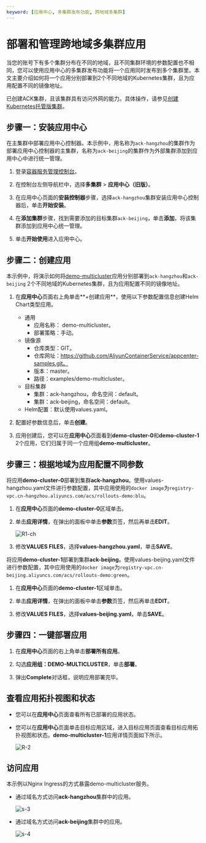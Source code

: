 ```yaml
---
keyword: [应用中心, 多集群发布功能, 跨地域多集群]
---
```


# 部署和管理跨地域多集群应用

当您的账号下有多个集群分布在不同的地域，且不同集群环境的参数配置也不相同，您可以使用应用中心的多集群发布功能将一个应用同时发布到多个集群里。本文主要介绍如何将一个应用分别部署到2个不同地域的Kubernetes集群，且为应用配置不同的镜像地址。

已创建ACK集群，且该集群具有访问外网的能力。具体操作，请参见[创建Kubernetes托管版集群](/intl.zh-CN/Kubernetes集群用户指南/集群/创建集群/创建Kubernetes托管版集群.md)。

## 步骤一：安装应用中心

在主集群中部署应用中心控制器。本示例中，用名称为`ack-hangzhou`的集群作为部署应用中心控制器的主集群，名称为`ack-beijing`的集群作为外部集群添加到应用中心中进行统一管理。

1.  登录[容器服务管理控制台](https://cs.console.aliyun.com)。

2.  在控制台左侧导航栏中，选择**多集群** \> **应用中心（旧版）**。

3.  在应用中心页面的**安装控制器**步骤，选择`ack-hangzhou`集群安装应用中心控制器后，单击**开始安装**。

4.  在**添加集群**步骤，找到需要添加的目标集群`ack-beijing`，单击**添加**，将该集群添加到应用中心统一管理。

5.  单击**开始使用**进入应用中心。


## 步骤二：创建应用

本示例中，将演示如何将[demo-multicluster](https://github.com/AliyunContainerService/appcenter-samples/tree/master/examples/demo-multicluster)应用分别部署到`ack-hangzhou`和`ack-beijing` 2个不同地域的Kubernetes集群，且为应用配置不同的镜像地址。

1.  在**应用中心**页面右上角单击**+创建应用**，使用以下参数配置信息创建Helm Chart类型应用。

    -   通用
        -   应用名称： demo-multicluster。
        -   部署策略：手动。
    -   镜像源
        -   仓库类型：GIT。
        -   仓库网址：https://github.com/AliyunContainerService/appcenter-samples.git。
        -   版本：master。
        -   路径：examples/demo-multicluster。
    -   目标集群
        -   集群：ack-hangzhou，命名空间：default。
        -   集群：ack-beijing，命名空间：default。
    -   Helm配置：默认使用values.yaml。
2.  配置好参数信息后，单击**创建**。

3.  应用创建后，您可以在**应用中心**页面看到**demo-cluster-0**和**demo-cluster-1** 2个应用，它们归属于同一个应用组**demo-multicluster**。


## 步骤三：根据地域为应用配置不同参数

将应用**demo-cluster-0**部署到集群**ack-hangzhou**。使用values-hangzhou.yaml文件进行参数配置，其中应用使用的`docker image`为`registry-vpc.cn-hangzhou.aliyuncs.com/acs/rollouts-demo:blu`。

1.  在**应用中心**页面的**demo-cluster-0**区域单击。

2.  单击**应用详情**，在弹出的面板中单击**参数**页签，然后再单击**EDIT**。

    ![R1-ch](https://static-aliyun-doc.oss-accelerate.aliyuncs.com/assets/img/zh-CN/8109139061/p207280.png)

3.  修改**VALUES FILES**，选择**values-hangzhou.yaml**，单击**SAVE**。


将应用**demo-cluster-1**部署到集群**ack-beijing**。使用values-beijing.yaml文件进行参数配置，其中应用使用的`docker image`为`registry-vpc.cn-beijing.aliyuncs.com/acs/rollouts-demo:green`。

1.  在**应用中心**页面的**demo-cluster-1**区域单击。

2.  单击**应用详情**，在弹出的面板中单击**参数**页签，然后再单击**EDIT**。

3.  修改**VALUES FILES**，选择**values-beijing.yaml**，单击**SAVE**。


## 步骤四：一键部署应用

1.  在**应用中心**页面的右上角单击**部署所有应用**。

2.  勾选**应用组：DEMO-MULTICLUSTER**，单击**部署**。

3.  弹出**Complete**对话框，说明应用部署完毕。


## 查看应用拓扑视图和状态

-   您可以在**应用中心**页面查看所有已部署的应用状态。
-   您可以在**应用中心**页面单击目标应用区域，进入目标应用页面查看目标应用拓扑视图和状态。**demo-multicluster-1**应用详情页面如下所示。

    ![R-2](https://static-aliyun-doc.oss-accelerate.aliyuncs.com/assets/img/zh-CN/8109139061/p207310.png)


## 访问应用

本示例以Nginx Ingress的方式暴露demo-multicluster服务。

-   通过域名方式访问**ack-hangzhou**集群中的应用。

    ![s-3](https://static-aliyun-doc.oss-accelerate.aliyuncs.com/assets/img/zh-CN/9109139061/p208022.png)

-   通过域名方式访问**ack-beijing**集群中的应用。

    ![s-4](https://static-aliyun-doc.oss-accelerate.aliyuncs.com/assets/img/zh-CN/9109139061/p208040.png)


